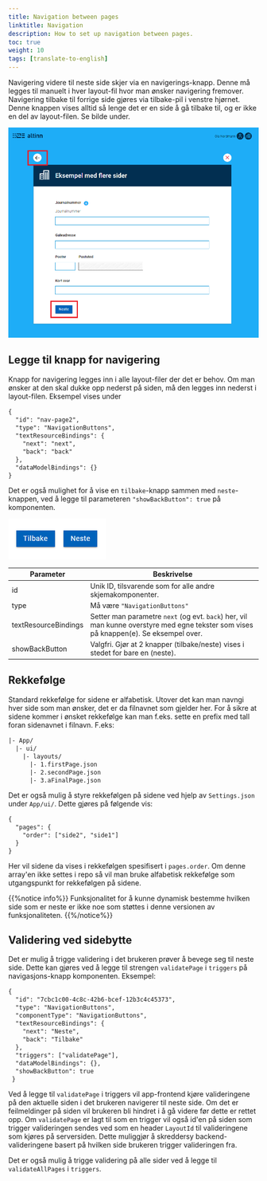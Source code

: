 ```yaml
---
title: Navigation between pages
linktitle: Navigation
description: How to set up navigation between pages.
toc: true
weight: 10
tags: [translate-to-english]
---
```


Navigering videre til neste side skjer via en navigerings-knapp. Denne må legges til manuelt i hver layout-fil hvor man ønsker navigering fremover. Navigering tilbake til forrige side gjøres via tilbake-pil i venstre hjørnet. Denne knappen vises alltid så lenge det er en side å gå tilbake til, og er ikke en del av layout-filen. Se bilde under.

![Navigeringsknapper](nav-button-next.png "Navigeringsknapper")

## Legge til knapp for navigering
Knapp for navigering legges inn i alle layout-filer der det er behov. Om man ønsker at den skal dukke opp nederst på siden, må den legges inn nederst i layout-filen. Eksempel vises under

```
{
  "id": "nav-page2",
  "type": "NavigationButtons",
  "textResourceBindings": {
    "next": "next",
    "back": "back"
  },
  "dataModelBindings": {}
}
```

Det er også mulighet for å vise en `tilbake`-knapp sammen med `neste`-knappen, ved å legge til parameteren `"showBackButton": true` på komponenten. 

![Navigeringsknapper med tilbakeknapp](nav-button-next-prev.png "Navigeringsknapper med tilbakeknapp")

| Parameter | Beskrivelse |
| ----------- | ----------- |
| id | Unik ID, tilsvarende som for alle andre skjemakomponenter.|
| type | Må være `"NavigationButtons"` |
| textResourceBindings | Setter man parametre `next` (og evt. `back`) her, vil man kunne overstyre med egne tekster som vises på knappen(e). Se eksempel over.|
| showBackButton | Valgfri. Gjør at 2 knapper (tilbake/neste) vises i stedet for bare en (neste).|

## Rekkefølge
Standard rekkefølge for sidene er alfabetisk. Utover det kan man navngi hver side som man ønsker, det er da filnavnet som gjelder her. For å sikre at sidene kommer i ønsket rekkefølge kan man f.eks. sette en prefix med tall foran sidenavnet i filnavn. F.eks:

```
|- App/
  |- ui/
    |- layouts/
      |- 1.firstPage.json
      |- 2.secondPage.json
      |- 3.aFinalPage.json
```

Det er også mulig å styre rekkefølgen på sidene ved hjelp av `Settings.json` under `App/ui/`. Dette gjøres på følgende vis:

```
{
  "pages": {
    "order": ["side2", "side1"]
  }
}
```

Her vil sidene da vises i rekkefølgen spesifisert i `pages.order`. Om denne array'en ikke settes i repo så vil man bruke alfabetisk rekkefølge som utgangspunkt for rekkefølgen på sidene.

{{%notice info%}}
Funksjonalitet for å kunne dynamisk bestemme hvilken side som er neste er ikke noe som støttes i denne versionen av funksjonaliteten.
{{%/notice%}}

## Validering ved sidebytte
Det er mulig å trigge validering i det brukeren prøver å bevege seg til neste side. Dette kan gjøres ved å legge til strengen `validatePage` i `triggers` på navigasjons-knapp komponenten. Eksempel:

```
{
  "id": "7cbc1c00-4c8c-42b6-bcef-12b3c4c45373",
  "type": "NavigationButtons",
  "componentType": "NavigationButtons",
  "textResourceBindings": {
    "next": "Neste",
    "back": "Tilbake"
  },
  "triggers": ["validatePage"],
  "dataModelBindings": {},
  "showBackButton": true
 }
```

Ved å legge til `validatePage` i triggers vil app-frontend kjøre valideringene på den aktuelle siden i det brukeren navigerer til neste side. Om det er feilmeldinger på siden vil brukeren bli hindret i å gå videre før dette er rettet opp. Om `validatePage` er lagt til som en trigger vil også id'en på siden som trigger valideringen sendes ved som en header `LayoutId` til valideringene som kjøres på serversiden. Dette muliggjør å skreddersy backend-valideringene basert på hvilken side brukeren trigger valideringen fra.

Det er også mulig å trigge validering på alle sider ved å legge til `validateAllPages` i `triggers`. 
